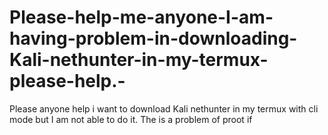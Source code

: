 # Please-help-me-anyone-I-am-having-problem-in-downloading-Kali-nethunter-in-my-termux-please-help.-
Please anyone help i want to download Kali nethunter in my termux with cli mode but I am not able to do it. The is a problem of proot if
